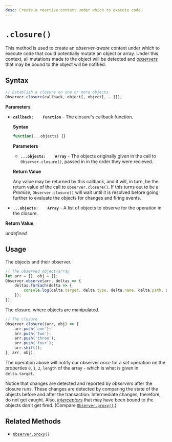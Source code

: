 ```yaml
---
desc: Create a reactive context under which to execute code.
---
```

# `.closure()`

This method is used to create an *observer-aware* context under which to execute code that could potentially mutate an object or array. Under this context, all mutations made to the object will be detected and [*observers*](../../../concepts#observers) that may be bound to the object will be notified.

## Syntax

```js
// Establish a closure on one or more objects
Observer.closure(callback, object[, object[, … ]]);
```

**Parameters**

+ **`callback:    Function`** - The closure's callback function.

    **Syntax**

    ```js
    function(...objects) {}
    ```
    
    **Parameters**
    
    + **`...objects:    Array`** - The objects originally given in the call to `Observer.closure()`, passed in in the order they were recieved.

    **Return Value**

    Any value may be returned by this callback, and it will, in turn, be the return value of the call to `Observer.closure()`. If this turns out to be a *Promise*, `Observer.closure()` will wait until it is resolved before going further to evaluate the objects for changes and firing events.

+ **`...objects:    Array`** - A list of objects to observe for the operation in the closure.

**Return Value**

*undefined*

## Usage

The objects and their observer.

```js
// The observed object/array
let arr = [], obj = {};
Observer.observe(arr, deltas => {
    deltas.forEach(delta => {
        console.log(delta.target, delta.type, delta.name, delta.path, delta.value, delta.oldValue);
    });
});
```

The closure, where objects are manipulated.

```js
// The closure
Observer.closure((arr, obj) => {
    arr.push('one');
    arr.push('two');
    arr.push('three');
    arr.push('four');
    arr.shift();
}, arr, obj);
```

The operation above will notify our observer *once* for a *set* operation on the properties `0`, `1`, `2`, `length` of the array - which is what is given in `delta.target`.

Notice that changes are detected and reported by *observers* after the closure runs. These changes are detected by comparing the state of the objects before and after the transaction. Intermediate changes, therefore, do not get caught. Also, *[interceptors](../../../overview#interceptors)* that may have been bound to the objects don't get fired. (Compare [`Observer.proxy()`](../../operators/proxy).)

## Related Methods

+ [`Observer.proxy()`](../../operators/proxy)